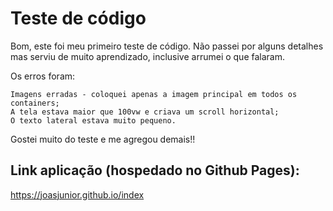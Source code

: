 # Teste de código

Bom, este foi meu primeiro teste de código. Não passei por alguns detalhes mas serviu de muito aprendizado, inclusive arrumei o que falaram.

Os erros foram: 

    Imagens erradas - coloquei apenas a imagem principal em todos os containers;
    A tela estava maior que 100vw e criava um scroll horizontal;
    O texto lateral estava muito pequeno.

Gostei muito do teste e me agregou demais!!

## Link aplicação (hospedado no Github Pages):

https://joasjunior.github.io/index